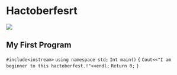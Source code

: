 # Hactoberfesrt
![](https://www.google.com/search?client=ms-android-motorola-rev2&biw=360&bih=560&tbm=isch&sa=1&q=hacktoberfest+2020&oq=hacktoberfest+2&aqs=mobile-gws-lite.0.0l5#imgrc=m7PbChUPq9__aM)

## My First Program

`#include<iostream>`
`using namespace std;`
`Int main()`
`{`
`Cout<<"I am beginner to this hactoberfest.!"<<endl;`
`Return 0;`
`}`


